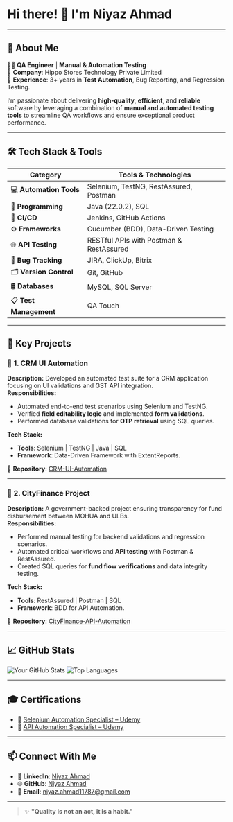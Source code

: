 # Hi there! 👋 I'm **Niyaz Ahmad**

---

## 🚀 About Me

👨‍💻 **QA Engineer** | **Manual & Automation Testing**  
💼 **Company**: Hippo Stores Technology Private Limited  
🔧 **Experience**: 3+ years in **Test Automation**, Bug Reporting, and Regression Testing.  

I’m passionate about delivering **high-quality**, **efficient**, and **reliable** software by leveraging a combination of **manual and automated testing tools** to streamline QA workflows and ensure exceptional product performance.

---

## 🛠️ Tech Stack & Tools

| **Category**           | **Tools & Technologies**                                |
|------------------------|--------------------------------------------------------|
| 💻 **Automation Tools** | Selenium, TestNG, RestAssured, Postman              |
| 🧠 **Programming**      | Java (22.0.2), SQL                                   |
| 🔁 **CI/CD**            | Jenkins, GitHub Actions                             |
| ⚙️ **Frameworks**       | Cucumber (BDD), Data-Driven Testing                 |
| 🌐 **API Testing**      | RESTful APIs with Postman & RestAssured             |
| 🐛 **Bug Tracking**     | JIRA, ClickUp, Bitrix                               |
| 🗂️ **Version Control**  | Git, GitHub                                          |
| 🛢️ **Databases**        | MySQL, SQL Server                                   |
| 📋 **Test Management**  | QA Touch                                             |


---

## 📌 Key Projects

### 🚀 **1. CRM UI Automation**

**Description:** Developed an automated test suite for a CRM application focusing on UI validations and GST API integration.  
**Responsibilities:**
- Automated end-to-end test scenarios using Selenium and TestNG.  
- Verified **field editability logic** and implemented **form validations**.  
- Performed database validations for **OTP retrieval** using SQL queries.  

**Tech Stack:**
- **Tools**: Selenium | TestNG | Java | SQL  
- **Framework**: Data-Driven Framework with ExtentReports.  

📝 **Repository**: [CRM-UI-Automation]()

---

### 🚀 **2. CityFinance Project**

**Description:** A government-backed project ensuring transparency for fund disbursement between MOHUA and ULBs.  
**Responsibilities:**
- Performed manual testing for backend validations and regression scenarios.  
- Automated critical workflows and **API testing** with Postman & RestAssured.  
- Created SQL queries for **fund flow verifications** and data integrity testing.  

**Tech Stack:**
- **Tools**: RestAssured | Postman | SQL  
- **Framework**: BDD for API Automation.  

📝 **Repository**: [CityFinance-API-Automation]()

---

## 📈 GitHub Stats

![Your GitHub Stats](https://github-readme-stats.vercel.app/api?username=niyazahmad11787&show_icons=true&theme=radical)
![Top Languages](https://github-readme-stats.vercel.app/api/top-langs/?username=niyazahmad11787&layout=compact&theme=radical)

---

## 🎓 Certifications

- 🏅 [Selenium Automation Specialist – Udemy](https://www.udemy.com/certificate/UC-e870cf9e-fea2-4114-bcea-34d101d1fb61/)
- 🏅 [API Automation Specialist – Udemy](https://www.udemy.com/certificate/UC-2d980e60-d6f9-4b37-bc2a-894c692b4067/)

---

## 📫 Connect With Me  

- 💼 **LinkedIn**: [Niyaz Ahmad](https://www.linkedin.com/in/niyaz-ahmad-2b45b2249)  
- 🌐 **GitHub**: [Niyaz Ahmad](https://github.com/niyazahmad11787)  
- 📧 **Email**: niyaz.ahmad11787@gmail.com  

---

> ✨ **"Quality is not an act, it is a habit."**  
